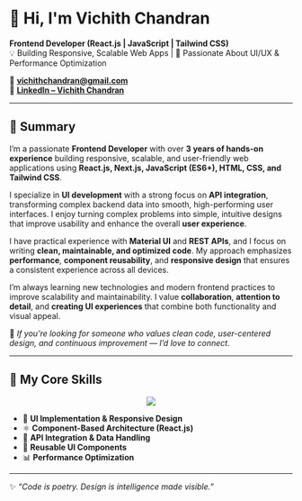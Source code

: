 # 👋 Hi, I'm Vichith Chandran  

**Frontend Developer (React.js | JavaScript | Tailwind CSS)**  
💡 Building Responsive, Scalable Web Apps | 🎨 Passionate About UI/UX & Performance Optimization  

📧 **[vichithchandran@gmail.com](mailto:vichithchandran@gmail.com)**  
🔗 **[LinkedIn – Vichith Chandran](https://www.linkedin.com/in/vichith-chandran-652307209)**

---

## 🧠 Summary  

I’m a passionate **Frontend Developer** with over **3 years of hands-on experience** building responsive, scalable, and user-friendly web applications using **React.js, Next.js, JavaScript (ES6+), HTML, CSS, and Tailwind CSS**.

I specialize in **UI development** with a strong focus on **API integration**, transforming complex backend data into smooth, high-performing user interfaces. I enjoy turning complex problems into simple, intuitive designs that improve usability and enhance the overall **user experience**.

I have practical experience with **Material UI** and **REST APIs**, and I focus on writing **clean, maintainable, and optimized code**. My approach emphasizes **performance**, **component reusability**, and **responsive design** that ensures a consistent experience across all devices.

I’m always learning new technologies and modern frontend practices to improve scalability and maintainability. I value **collaboration**, **attention to detail**, and **creating UI experiences** that combine both functionality and visual appeal.

💬 *If you’re looking for someone who values clean code, user-centered design, and continuous improvement — I’d love to connect.*  

---

## 🔑 My Core Skills  

<p align="center">
  <img src="https://skillicons.dev/icons?i=react,nextjs,js,html,css,tailwind,bootstrap,materialui,vite,python,php,mysql,codeigniter,git,github,vscode,vercel" />
</p>

- 🎯 **UI Implementation & Responsive Design**  
- ⚛️ **Component-Based Architecture (React.js)**  
- 🔗 **API Integration & Data Handling**  
- 🧩 **Reusable UI Components**  
- 📊 **Performance Optimization**  

---
✨ *“Code is poetry. Design is intelligence made visible.”*  

